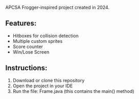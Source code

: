 APCSA Frogger-inspired project created in 2024.

## Features: 
- Hitboxes for collision detection
- Multiple custom sprites
- Score counter
- Win/Lose Screen

## Instructions: 
1. Download or clone this repository
2. Open the project in your IDE
3. Run the file: Frame.java (this contains the main() method)
